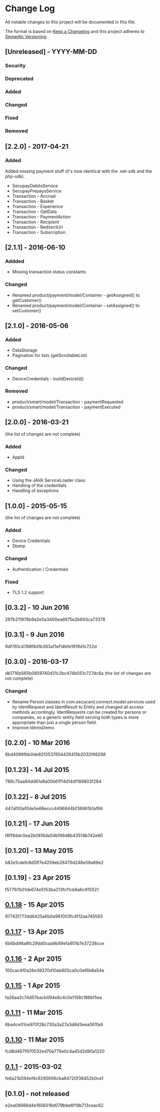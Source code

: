 # Change Log
All notable changes to this project will be documented in this file.

The format is based on [Keep a Changelog](http://keepachangelog.com/)
and this project adheres to [Semantic Versioning](http://semver.org/).

## [Unreleased] - YYYY-MM-DD

### Security

### Deprecated

### Added

### Changed

### Fixed

### Removed

## [2.2.0] - 2017-04-21

### Added
Added missing payment stuff (it's now identical with the .net-sdk and the php-sdk).
- SecupayDebitsService
- SecupayPrepaysService
- Transaction - Accrual
- Transaction - Basket
- Transaction - Experience
- Transaction - OptData
- Transaction - PaymentAction
- Transaction - Recipient
- Transaction - RedirectUrl
- Transaction - Subscription

## [2.1.1] - 2016-06-10

### Addded
- Missing transaction status constants

### Changed
- Renamed product/payment/model/Container - getAssigned() to getCustomer()
- Renamed product/payment/model/Container - setAssigned() to setCustomer()

## [2.1.0] - 2016-05-06

### Added
- DataStorage
- Pagination for lists (getScrollableList)

### Changed
- DeviceCredentials - buildDeviceId()

### Removed
- product/smart/model/Transaction - paymentRequested
- product/smart/model/Transaction - paymentExecuted


## [2.0.0] - 2016-03-21
(the list of changes are not complete)

### Added
- AppId

### Changed
- Using the JAVA ServiceLoader class
- Handling of the credentials
- Handling of exceptions

## [1.0.0] - 2015-05-15
(the list of changes are not complete)

### Added
- Device Credentials
- Stomp

### Changed
- Authentication / Credentials

### Fixed
- TLS 1.2 support


## [0.3.2] - 10 Jun 2016
297b211976b9a2e5a3400ea6975e2b693ca73378

## [0.3.1] - 9 Jun 2016
9df781c4788f8d1b383a11ef14bfe1919d1c722d

## [0.3.0] - 2016-03-17
db1716b565b0859740d31c2bc474b051c727dc6a
(the list of changes are not complete)

### Changed
- Rename Person classes in com.secucard.connect.model.services
used by IdentRequest and IdentResult to Entity and changed all
access methods accordingly. IdentRequests can be created for persons
or companies, so a generic entity field serving both types is more
appropriate than just a single person field.
- Improve IdentsDemo.

## [0.2.0] - 10 Mar 2016
6bd4089fbb0de82f3537854426415b2032f46298

## [0.1.23] - 14 Jul 2015
789c75aa84dd61a8a00b61f14d14df189803f284

## [0.1.22] - 8 Jul 2015
447af00af0de5e66eccc4496844bf36861b1af66

## [0.1.21] - 17 Jun 2015
f6ff8ddc0ea2b0816da54b196d6b43514b742e60

## [0.1.20] - 13 May 2015
b82e1cdefc8d5ff7e4259eb26479d248e09a89e2

## [0.1.19] - 23 Apr 2015
f57797b01de674e5153ba213fcf1cb6a6c915521

## [0.1.18] - 15 Apr 2015
97742f773dd6425a6b0e981003fc4f12aa745583

## [0.1.17] - 13 Apr 2015
6b6bd98a8fc29dd0caa9b99e1a951b7e37238cce

## [0.1.16] - 2 Apr 2015
100cac4f0a26e39370d10ab805ca0c0ef6b8a54e

## [0.1.15] - 1 Apr 2015
fa26aa2c74d57bacb094e8c4c0e1158c186bf5ea

## [0.1.11] - 11 Mar 2015
6ba4ce01ce970f28c730a3a27a3d8d3eea061fa9

## [0.1.10] - 11 Mar 2015
fcd8d467f970532ed70a779e0c4a45d2d90a1220

## [0.1.1] - 2015-03-02
fe6a21b594ef4c9295606cba64720f38452b0ce1

## [0.1.0] - not released
e2ea08986d4e1656016d079bbe6f19b713ceac62




[0.1.1]:https://github.com/secucard/secucard-connect-java-sdk/compare/e2ea08986d4e1656016d079bbe6f19b713ceac62...fe6a21b594ef4c9295606cba64720f38452b0ce1
[0.1.10]:https://github.com/secucard/secucard-connect-java-sdk/compare/fe6a21b594ef4c9295606cba64720f38452b0ce1...fcd8d467f970532ed70a779e0c4a45d2d90a1220
[0.1.11]:https://github.com/secucard/secucard-connect-java-sdk/compare/fcd8d467f970532ed70a779e0c4a45d2d90a1220...6ba4ce01ce970f28c730a3a27a3d8d3eea061fa9
[0.1.15]:https://github.com/secucard/secucard-connect-java-sdk/compare/6ba4ce01ce970f28c730a3a27a3d8d3eea061fa9...fa26aa2c74d57bacb094e8c4c0e1158c186bf5ea
[0.1.16]:https://github.com/secucard/secucard-connect-java-sdk/compare/fa26aa2c74d57bacb094e8c4c0e1158c186bf5ea...100cac4f0a26e39370d10ab805ca0c0ef6b8a54e
[0.1.17]:https://github.com/secucard/secucard-connect-java-sdk/compare/100cac4f0a26e39370d10ab805ca0c0ef6b8a54e...6b6bd98a8fc29dd0caa9b99e1a951b7e37238cce
[0.1.18]:https://github.com/secucard/secucard-connect-java-sdk/compare/6b6bd98a8fc29dd0caa9b99e1a951b7e37238cce...97742f773dd6425a6b0e981003fc4f12aa745583
[0.1.1]:https://github.com/secucard/secucard-connect-java-sdk/compare/
[0.1.1]:https://github.com/secucard/secucard-connect-java-sdk/compare/
[0.1.1]:https://github.com/secucard/secucard-connect-java-sdk/compare/
[0.1.1]:https://github.com/secucard/secucard-connect-java-sdk/compare/